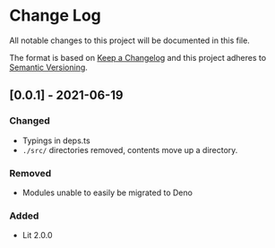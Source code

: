 # Change Log

All notable changes to this project will be documented in this file.

The format is based on [Keep a Changelog](http://keepachangelog.com/) and this
project adheres to [Semantic Versioning](http://semver.org/).

<!--
   PRs should document their user-visible changes (if any) in the
   Unreleased section, uncommenting the header as necessary.
-->

<!-- ## [x.y.z] - YYYY-MM-DD -->
<!-- ## Unreleased -->
<!-- ### Changed -->
<!-- ### Added -->
<!-- ### Removed -->
<!-- ### Fixed -->

## [0.0.1] - 2021-06-19

### Changed

- Typings in deps.ts
- `./src/` directories removed, contents move up a directory.

### Removed

- Modules unable to easily be migrated to Deno

### Added

- Lit 2.0.0
